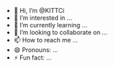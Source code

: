 - 👋 Hi, I’m @KITTCi
- 👀 I’m interested in ...
- 🌱 I’m currently learning ...
- 💞️ I’m looking to collaborate on ...
- 📫 How to reach me ...
- 😄 Pronouns: ...
- ⚡ Fun fact: ...

<!---
KITTCi/KITTCi is a ✨ special ✨ repository because its `README.md` (this file) appears on your GitHub profile.
You can click the Preview link to take a look at your changes.
--->

